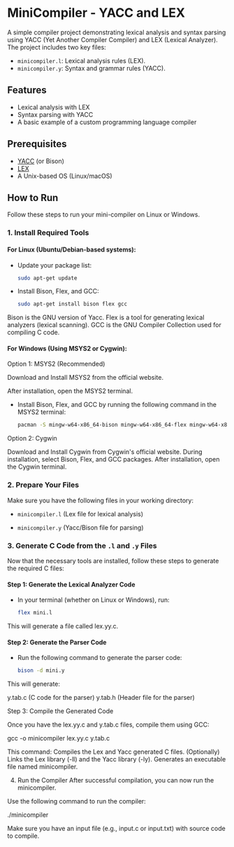 # MiniCompiler - YACC and LEX

A simple compiler project demonstrating lexical analysis and syntax parsing using YACC (Yet Another Compiler Compiler) and LEX (Lexical Analyzer). The project includes two key files:

- `minicompiler.l`: Lexical analysis rules (LEX).
- `minicompiler.y`: Syntax and grammar rules (YACC).

## Features
- Lexical analysis with LEX
- Syntax parsing with YACC
- A basic example of a custom programming language compiler

## Prerequisites
- [YACC](https://en.wikipedia.org/wiki/Yacc) (or Bison)
- [LEX](https://en.wikipedia.org/wiki/Lex_(tool))
- A Unix-based OS (Linux/macOS)

## How to Run

Follow these steps to run your mini-compiler on Linux or Windows.

### 1. Install Required Tools

#### For Linux (Ubuntu/Debian-based systems):

- Update your package list:

  ```bash
  sudo apt-get update
  
- Install Bison, Flex, and GCC:

  ```bash
  sudo apt-get install bison flex gcc

Bison is the GNU version of Yacc.
Flex is a tool for generating lexical analyzers (lexical scanning).
GCC is the GNU Compiler Collection used for compiling C code.

#### For Windows (Using MSYS2 or Cygwin):

Option 1: MSYS2 (Recommended)

Download and Install MSYS2 from the official website.

After installation, open the MSYS2 terminal.

- Install Bison, Flex, and GCC by running the following command in the MSYS2 terminal:

  ```bash
  pacman -S mingw-w64-x86_64-bison mingw-w64-x86_64-flex mingw-w64-x86_64-gcc

Option 2: Cygwin

Download and Install Cygwin from Cygwin's official website.
During installation, select Bison, Flex, and GCC packages.
After installation, open the Cygwin terminal.

### 2. Prepare Your Files

Make sure you have the following files in your working directory:

- `minicompiler.l` (Lex file for lexical analysis)

- `minicompiler.y` (Yacc/Bison file for parsing)

### 3. Generate C Code from the `.l` and `.y` Files

Now that the necessary tools are installed, follow these steps to generate the required C files:

#### Step 1: Generate the Lexical Analyzer Code

- In your terminal (whether on Linux or Windows), run:

  ```bash
  flex mini.l

This will generate a file called lex.yy.c.

#### Step 2: Generate the Parser Code

- Run the following command to generate the parser code:

  ```bash
  bison -d mini.y

This will generate:

y.tab.c (C code for the parser)
y.tab.h (Header file for the parser)

Step 3: Compile the Generated Code

Once you have the lex.yy.c and y.tab.c files, compile them using GCC:

gcc -o minicompiler lex.yy.c y.tab.c

This command:
Compiles the Lex and Yacc generated C files.
(Optionally) Links the Lex library (-ll) and the Yacc library (-ly).
Generates an executable file named minicompiler.

4. Run the Compiler
After successful compilation, you can now run the minicompiler.

Use the following command to run the compiler:

./minicompiler

Make sure you have an input file (e.g., input.c or input.txt) with source code to compile.

